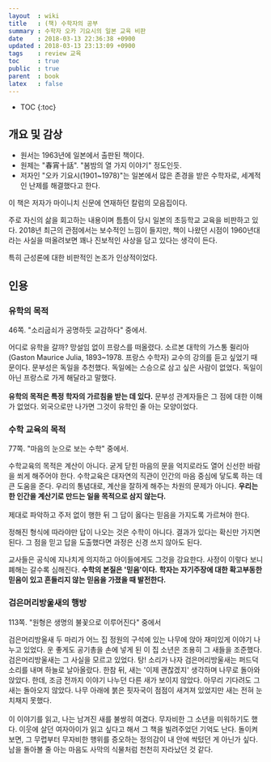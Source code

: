 ```yaml
---
layout  : wiki
title   : (책) 수학자의 공부
summary : 수학자 오카 기요시의 일본 교육 비판
date    : 2018-03-13 22:36:38 +0900
updated : 2018-03-13 23:13:09 +0900
tags    : review 교육
toc     : true
public  : true
parent  : book
latex   : false
---
```

* TOC
{:toc}

## 개요 및 감상

* 원서는 1963년에 일본에서 출판된 책이다.
* 원제는 "春宵十話". "봄밤의 열 가지 이야기" 정도인듯.
* 저자인 "오카 기요시(1901~1978)"는 일본에서 많은 존경을 받은 수학자로, 세계적인 난제를 해결했다고 한다.

이 책은 저자가 마이니치 신문에 연재하던 칼럼의 모음집이다.

주로 자신의 삶을 회고하는 내용이며 틈틈이 당시 일본의 초등학교 교육을 비판하고 있다.
2018년 최근의 관점에서는 보수적인 느낌이 들지만,
책이 나왔던 시점이 1960년대라는 사실을 떠올려보면 꽤나 진보적인 사상을 담고 있다는 생각이 든다.

특히 근성론에 대한 비판적인 논조가 인상적이었다.

## 인용

### 유학의 목적

46쪽. "소리굽쇠가 공명하듯 교감하다" 중에서.

>
어디로 유학을 갈까? 망설임 없이 프랑스를 떠올렸다.
소르본 대학의 가스통 쥘리아(Gaston Maurice Julia, 1893~1978. 프랑스 수학자) 교수의 강의를 듣고 싶었기 때문이다.
문부성은 독일을 추천했다.
독일에는 스승으로 삼고 싶은 사람이 없었다.
독일이 아닌 프랑스로 가게 해달라고 말했다.
<br/><br/>
**유학의 목적은 특정 학자의 가르침을 받는 데 있다.**
문부성 관계자들은 그 점에 대한 이해가 없었다.
외국으로만 나가면 그것이 유학인 줄 아는 모양이었다.

### 수학 교육의 목적

77쪽. "마음의 눈으로 보는 수학" 중에서.

>
수학교육의 목적은 계산이 아니다.
굳게 닫힌 마음의 문을 억지로라도 열어 신선한 바람을 쐬게 해주어야 한다.
수학교육은 대자연의 직관이 인간의 마음 중심에 닿도록 하는 데 큰 도움을 준다.
우리의 통념대로, 계산을 잘하게 해주는 차원의 문제가 아니다.
**우리는 한 인간을 계산기로 만드는 일을 목적으로 삼지 않는다.**
<br/><br/>
제대로 파악하고 주저 없이 행한 뒤 그 답이 옳다는 믿음을 가지도록 가르쳐야 한다.

>
정해진 형식에 따라야만 답이 나오는 것은 수학이 아니다.
결과가 있다는 확신만 가지면 된다.
그 점을 믿고 답을 도출했다면 과정은 신경 쓰지 않아도 된다.

>
교사들은 공식에 지나치게 의지하고 아이들에게도 그것을 강요한다.
사정이 이렇다 보니 폐해는 갈수록 심해진다.
**수학의 본질은 '믿음'이다.**
**학자는 자기주장에 대한 확고부동한 믿음이 있고 흔들리지 않는 믿음을 가졌을 때 발전한다.**

### 검은머리방울새의 행방

113쪽. "원형은 생명의 불꽃으로 이루어진다" 중에서

>
검은머리방울새 두 마리가 어느 집 정원의 구석에 있는 나무에 앉아 재미있게 이야기 나누고 있었다.
운 좋게도 공기총을 손에 넣게 된 이 집 소년은 조용히 그 새들을 조준했다.
검은머리방울새는 그 사실을 모르고 있었다.
탕! 소리가 나자 검은머리방울새는 퍼드덕 소리를 내며 하늘로 날아올랐다.
한참 뒤, 새는 '이제 괜찮겠지' 생각하며 나무로 돌아와 앉았다.
한데, 조금 전까지 이야기 나누던 다른 새가 보이지 않았다.
아무리 기다려도 그 새는 돌아오지 않았다. 나무 아래에 붉은 핏자국이 점점이 새겨져 있었지만 새는 전혀 눈치채지 못했다.
<br/><br/>
이 이야기를 읽고, 나는 남겨진 새를 불쌍히 여겼다.
무자비한 그 소년을 미워하기도 했다.
이웃에 살던 여자아이가 읽고 싶다고 해서 그 책을 빌려주었던 기억도 난다.
돌이켜보면, 그 무렵부터 무자비한 행위를 증오하는 정의감이 내 안에 싹텄던 게 아닌가 싶다.
남을 돌아볼 줄 아는 마음도 사막의 식물처럼 천천히 자라났던 것 같다.
